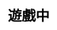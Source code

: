 ---
title: 遊戲中
layout: guess_who_win_rock/play
description: 猜猜誰會贏 - 遊戲頁面.
js: ["js/game/guess_who_win_rock/parameter.js", "js/game/guess_who_win_rock/play.js"]
css: ["css/game/guess_who_win_rock/guess_who_win_rock.css"]
---